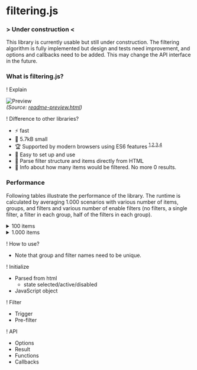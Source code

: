 # filtering.js

### \> Under construction \<

This library is currently usable but still under construction. The filtering algorithm is fully implemented but design and tests need improvement, and options and callbacks need to be added. This may change the API interface in the future.

### What is filtering.js?

! Explain

![Preview](https://github.com/robertpainsi/filtering.js/raw/main/assets/preview.gif?raw=true)<br>
*(Source: [readme-preview.html](https://github.com/robertpainsi/filtering.js/blob/main/examples/readme-preview.html))*

! Difference to other libraries?

- :zap: fast
- :ant: 5.7kB small
- :trophy: Supported by modern browsers using ES6 features
  <sup>[1](https://caniuse.com/mdn-javascript_builtins_set),[2](https://caniuse.com/mdn-javascript_builtins_map),[3](https://caniuse.com/mdn-api_htmlelement_dataset),[4](https://caniuse.com/mdn-api_domtokenlist_contains)</sup>
- :baby: Easy to set up and use
- :battery: Parse filter structure and items directly from HTML
- :crystal_ball: Info about how many items would be filtered. No more 0 results.

### Performance

Following tables illustrate the performance of the library. The runtime is calculated by averaging 1.000 scenarios with various number of items, groups, and filters and various number of enable filters (no filters, a single filter, a filter in each group, half of the filters in each group).

<details>
  <summary>100 items</summary>

| <sub>filters</sub> \ <sup>groups</sup> | **2** | **4** | **8** |
|---|:---:|:---:|:-----:|
| **8** | 1 ms | 1 ms | 1 ms  |
| **24** | 1 ms | 1 ms | 1 ms  |
| **64** | 1 ms | 1 ms | 1 ms  |
</details>

<details>
  <summary>1.000 items</summary>

| <sub>filters</sub> \ <sup>groups</sup> | **2** | **4** | **8** |
|---|:-----:|:-----:|:-----:|
| **8** | 2 ms  | 4 ms  | 12 ms |
| **24** | 2 ms  | 3 ms  | 6 ms  |
| **64** | 2 ms  | 3 ms  | 6 ms  |
</details>

! How to use?

- Note that group and filter names need to be unique.

! Initialize
- Parsed from html 
  - state selected/active/disabled
- JavaScript object

! Filter
- Trigger
- Pre-filter

! API
- Options
- Result
- Functions
- Callbacks
